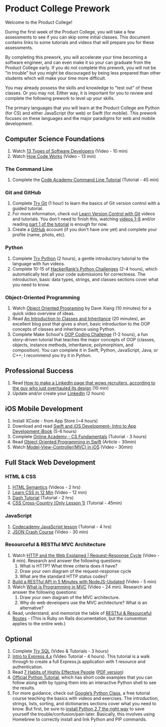 # Product College Prework

Welcome to the Product College!

During the first week of the Product College, you will take a few assessments to see if you can skip some initial classes. This document contains links to some tutorials and videos that will prepare you for these assessments.

By completing this prework, you will accelerate your time becoming a software engineer, and can even make it so your can graduate from the Product College early. If you do not complete this prework, you will not be "in trouble" but you might be discouraged by being less prepared than other students which will make your time more difficult.

You may already possess the skills and knowledge to "test out" of these classes. Or you may not. Either way, it is important for you to review and complete the following prework to level up your skills.

The primary languages that you will learn at the Product College are Python (for CS) and either JavaScript (for web) or Swift (for mobile). This prework focuses on these languages and the major paradigms for web and mobile development.


## Computer Science Foundations

1. Watch [13 Types of Software Developers](https://www.youtube.com/watch?v=_9ZS6q4996g) (Video - 10 min)
1. Watch [How Code Works](https://www.youtube.com/watch?v=HI0KumcNTak&list=PLVpAurZqkV67DYxp5L8bx1g1yzE2hTe8m) (Video - 13 min)

### The Command Line

1. Complete the [Code Academy Command Line Tutorial](https://www.codecademy.com/learn/learn-the-command-line) (Tutorial - 45 min)

### Git and GitHub

1. Complete [Try Git](https://try.github.io/levels/1/challenges/1) (1 hour) to learn the basics of Git version control with a guided tutorial.
1. For more information, check out [Learn Version Control with Git](https://www.git-tower.com/learn/) videos and tutorials. You don't need to finish this, watching [videos 1-8](https://www.git-tower.com/learn/git/videos#episodes) and/or reading [part 1 of the tutorial](https://www.git-tower.com/learn/git/ebook/en/command-line/introduction) is enough for now.
1. Create a [GitHub](https://github.com/) account (if you don't have one yet) and complete your profile (name, photo, etc).

### Python

1. Complete [Try Python](https://www.codeschool.com/courses/try-python) (2 hours), a gentle introductory tutorial to the language with fun videos.
1. Complete 10-15 of [HackerRank’s Python Challenges](https://www.hackerrank.com/domains/python/py-introduction) (2-4 hours), which automatically test all your code submissions for correctness. The introduction, basic data types, strings, and classes sections cover what you need to know.

### Object-Oriented Programming

1. Watch [Object Oriented Programing](https://www.youtube.com/watch?v=HUlHun5a430&list=PLVpAurZqkV67DYxp5L8bx1g1yzE2hTe8m&index=7) by Dave Xiang (10 minutes) for a quick video overview of ideas.
1. Read [An Introduction to Classes and Inheritance](http://www.jesshamrick.com/2011/05/18/an-introduction-to-classes-and-inheritance-in-python/) (20 minutes), an excellent blog post that gives a short, basic introduction to the OOP concepts of classes and inheritance using Python.
1. Complete Make School's [OOP Coding Challenge](http://hr.gs/ooptest) (1-2 hours), a fun story-driven tutorial that teaches the major concepts of OOP (classes, objects, instance methods, inheritance, polymorphism, and composition). You can complete it in Swift, Python, JavaScript, Java, or C++; I recommend you try it in Python.

## Professional Success

1. Read [How to make a LinkedIn page that wows recruiters, according to the guy who just overhauled its design](https://amp-businessinsider-com.cdn.ampproject.org/c/s/amp.businessinsider.com/how-to-best-use-your-linkedin-page-2017-3) (10 min)
1. Update and/or create your [LinkedIn](https://www.linkedin.com/) (2 hours)

## iOS Mobile Development

1. Install XCode - from App Store (~4 hours)
1. Download and read [Swift and iOS Development- Intro to App Development iBook](https://itun.es/us/aVbRcb.l) (5-6 hours)
1. Complete [Online Academy - CS Fundamentals](https://www.makeschool.com/academy) (Tutorial - 3 hours)
1. Read [Object Oriented Programming in Swift](https://www.raywenderlich.com/160728/object-oriented-programming-swift) (Article - 30min)
1. Watch [Model-View-Controller(MVC) in iOS](https://www.youtube.com/watch?v=Zud56x_VYvs) (Video - 30min)

## Full Stack Web Development

### HTML & CSS

1. [HTML Semantics](https://www.youtube.com/playlist?list=PLWjCJDeWfDdc0Sp_DinOWnodw3KnWCwc1) (Videos - 2 hrs)
1. [Learn CSS in 12 Min](https://www.youtube.com/watch?v=0afZj1G0BIE) (Video - 12 min)
1. [Dash Tutorial](https://dash.generalassemb.ly/) (Tutorial - 2 hrs)
1. [CSS Cross-Country (Only Lesson 1)](https://www.codeschool.com/courses/css-cross-country) (Tutorial - 45min)

### JavaScript

1. [Codecademy JavaScript lesson](https://www.codecademy.com/learn/javascript) (Tutorial - 4 hrs)
1. [JSON Crash Course](https://www.youtube.com/watch?v=wI1CWzNtE-M) (Video - 30 min)

### Resourceful & RESTful MVC Architecture

1. Watch [HTTP and the Web Explained | Request-Response Cycle](https://www.youtube.com/watch?v=eesqK59rhGA) (Video - 8 min). Research and answer the following questions:
    1. What is HTTP? What three criteria does it have?
    1. Draw your own diagram of the request-response cycle
    1. What are the standard HTTP status codes?
1. [Build a RESTful API in 5 Minutes with NodeJS-Updated](https://www.youtube.com/watch?v=p-x6WdwaJco) (Video - 5 min)
1. Watch [What is Programming in MVC](https://www.youtube.com/watch?v=1IsL6g2ixak) (Video - 24 min). Research and answer the following questions:
    1. Draw your own diagram of the MVC architecture.
    1. Why do web developers use the MVC architecture? What is an alternative?
1. Read, understand, and memorize the table of [RESTful & Resourceful Routes](http://guides.rubyonrails.org/v2.3/routing.html#restful-routing-the-rails-default) - (This is Ruby on Rails documentation, but the convention applies to the entire web.)

## Optional

1. Complete [Try SQL](https://www.codeschool.com/courses/try-sql) (Video & Tutorials - 3 hours)
1. [Intro to Express 4.x](https://www.youtube.com/watch?v=FL1-0uTOYSM&index=20&list=PLNcEnkMSwDUkPTztJ8zEJsuTOMdxZshO8) (Video Tutorial - 4 hours). This tutorial is a walk through to create a full Express.js application with 1 resource and authentication.
1. Read [7 Habits of Highly Effective People](https://www.amazon.com/Habits-Highly-Effective-People-Powerful/dp/0743269519) ([PDF version](http://www.stafforini.com/txt/Covey%20-%20The%207%20habits%20of%20highly%20effective%20people.pdf))
1.  [Official Python Tutorial](https://docs.python.org/2.7/tutorial/), which has short code examples that you can follow along with by typing them into an interactive Python shell to see the results.
1. For more guidance, check out [Google’s Python Class](https://developers.google.com/edu/python/), a free tutorial course teaching the basics with videos and exercises. The introduction, strings, lists, sorting, and dictionaries sections cover what you need to know. But first, be sure to [install Python 2.7 the right way](http://docs.python-guide.org/en/latest/starting/install/osx/) to save yourself the trouble/confusion/pain later. Basically, this involves using Homebrew to correctly install and link Python and PIP commands.
